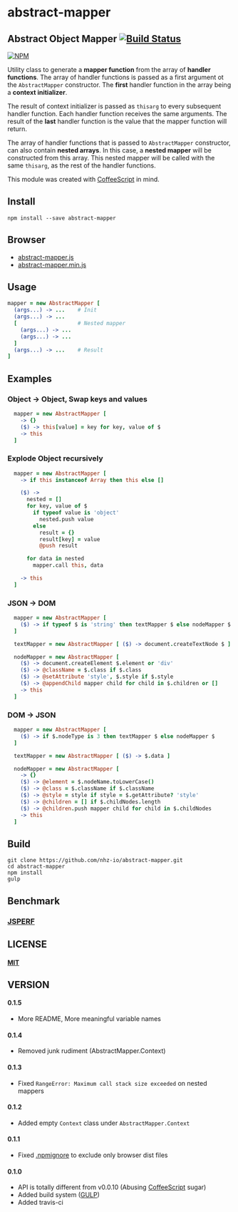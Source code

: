 # abstract-mapper

## Abstract Object Mapper [![Build Status][travis-image]][travis-url]
[![NPM][npm-image]][npm-url]

Utility class to generate a **mapper function** from the array of
**handler functions**. The array of handler functions is passed
as a first argument ot the `AbstractMapper` constructor. The **first**
handler function in the array being a **context initializer**.

The result of context initializer is passed as `thisarg` to every
subsequent handler function. Each handler function receives the
same arguments. The result of the **last** handler function is the value
that the mapper function will return.

The array of handler functions that is passed to `AbstractMapper`
constructor, can also contain **nested arrays**. In this case, a **nested mapper**
will be constructed from this array. This nested mapper will be called with
the same `thisarg`, as the rest of the handler functions.

This module was created with [CoffeeScript][coffeescript-url] in mind.

## Install
```
npm install --save abstract-mapper
```

## Browser
* [abstract-mapper.js](abstract-mapper.js)
* [abstract-mapper.min.js](abstract-mapper.min.js)

## Usage

```coffeescript
mapper = new AbstractMapper [
  (args...) -> ...    # Init
  (args...) -> ...
  [                   # Nested mapper
    (args...) -> ...
    (args...) -> ...
  ]
  (args...) -> ...    # Result
]
```

## Examples

### Object -> Object, Swap keys and values
```coffeescript
  mapper = new AbstractMapper [
    -> {}
    ($) -> this[value] = key for key, value of $
    -> this
  ]
```

### Explode Object recursively
```coffeescript
  mapper = new AbstractMapper [
    -> if this instanceof Array then this else []

    ($) ->
      nested = []
      for key, value of $
        if typeof value is 'object'
          nested.push value
        else
          result = {}
          result[key] = value
          @push result

      for data in nested
        mapper.call this, data

    -> this
  ]
```

### JSON -> DOM
```coffeescript
  mapper = new AbstractMapper [
    ($) -> if typeof $ is 'string' then textMapper $ else nodeMapper $
  ]

  textMapper = new AbstractMapper [ ($) -> document.createTextNode $ ]

  nodeMapper = new AbstractMapper [
    ($) -> document.createElement $.element or 'div'
    ($) -> @className = $.class if $.class
    ($) -> @setAttribute 'style', $.style if $.style
    ($) -> @appendChild mapper child for child in $.children or []
    -> this
  ]
```

### DOM -> JSON
```coffeescript
  mapper = new AbstractMapper [
    ($) -> if $.nodeType is 3 then textMapper $ else nodeMapper $
  ]

  textMapper = new AbstractMapper [ ($) -> $.data ]

  nodeMapper = new AbstractMapper [
    -> {}
    ($) -> @element = $.nodeName.toLowerCase()
    ($) -> @class = $.className if $.className
    ($) -> @style = style if style = $.getAttribute? 'style'
    ($) -> @children = [] if $.childNodes.length
    ($) -> @children.push mapper child for child in $.childNodes
    -> this
  ]
```

Build
-----
```
git clone https://github.com/nhz-io/abstract-mapper.git
cd abstract-mapper
npm install
gulp
```

## Benchmark
###  [JSPERF](http://jsperf.com/abstract-mapper/6)

LICENSE
-------
#### [MIT](LICENSE)

VERSION
-------
#### 0.1.5
* More README, More meaningful variable names

#### 0.1.4
* Removed junk rudiment (AbstractMapper.Context)

#### 0.1.3
* Fixed `RangeError: Maximum call stack size exceeded` on nested mappers

#### 0.1.2
* Added empty `Context` class under `AbstractMapper.Context`

#### 0.1.1
* Fixed [.npmignore](.npmignore) to exclude only browser dist files

#### 0.1.0
* API is totally different from v0.0.10 (Abusing [CoffeeScript][coffeescript-url] sugar)
* Added build system ([GULP][gulp-url])
* Added travis-ci


[coffeescript-url]: https://github.com/jashkenas/coffeescript
[gulp-url]: https://github.com/gulpjs/gulp

[travis-image]: https://travis-ci.org/nhz-io/abstract-mapper.svg
[travis-url]: https://travis-ci.org/nhz-io/abstract-mapper

[npm-image]: https://nodei.co/npm/abstract-mapper.png
[npm-url]: https://nodei.co/npm/abstract-mapper
